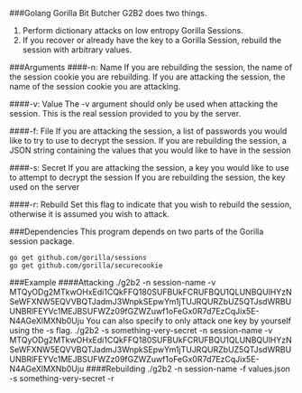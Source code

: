 ###Golang Gorilla Bit Butcher
G2B2 does two things.
1) Perform dictionary attacks on low entropy Gorilla Sessions. 
2) If you recover or already have the key to a Gorilla Session, rebuild the session with arbitrary values.

###Arguments
####-n: Name
If you are rebuilding the session, the name of the session cookie you are rebuilding.
If you are attacking the session, the name of the session cookie you are attacking.

####-v: Value
The -v argument should only be used when attacking the session. This is the real session provided to you by the server.

####-f: File
If you are attacking the session, a list of passwords you would like to try to use to decrypt the session.
If you are rebuilding the session, a JSON string containing the values that you would like to have in the session

####-s: Secret
If you are attacking the session, a key you would like to use to attempt to decrypt the session
If you are rebuilding the session, the key used on the server

####-r: Rebuild
Set this flag to indicate that you wish to rebuild the session, otherwise it is assumed you wish to attack.

###Dependencies
This program depends on two parts of the Gorilla session package.

    go get github.com/gorilla/sessions
    go get github.com/gorilla/securecookie

###Example
####Attacking
    ./g2b2 -n session-name -v MTQyODg2MTkwOHxEdi1CQkFFQ180SUFBUkFCRUFBQU1QLUNBQUlHYzNSeWFXNW5EQVVBQTJadmJ3WnpkSEpwYm1jTUJRQURZbUZ5QTJsdWRBUUNBRlFEYVc1MEJBSUFWZz09fGZWZuwf1oFeGx0R7d7EzCqJix5E-N4AGeXlMXNb0Uju
You can also specify to only attack one key by yourself using the -s flag.
    ./g2b2 -s something-very-secret -n session-name -v MTQyODg2MTkwOHxEdi1CQkFFQ180SUFBUkFCRUFBQU1QLUNBQUlHYzNSeWFXNW5EQVVBQTJadmJ3WnpkSEpwYm1jTUJRQURZbUZ5QTJsdWRBUUNBRlFEYVc1MEJBSUFWZz09fGZWZuwf1oFeGx0R7d7EzCqJix5E-N4AGeXlMXNb0Uju
####Rebuilding
    ./g2b2 -n session-name -f values.json -s something-very-secret -r
